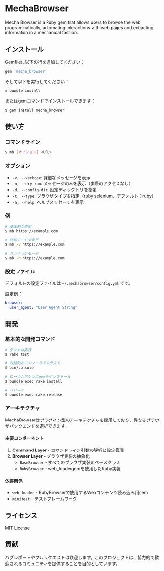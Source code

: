 # MechaBrowser

Mecha Browser is a Ruby gem that allows users to browse the web programmatically, automating interactions with web pages and extracting information in a mechanical fashion.

## インストール

Gemfileに以下の行を追加してください：

```ruby
gem 'mecha_browser'
```

そして以下を実行してください：

```bash
$ bundle install
```

またはgemコマンドでインストールできます：

```bash
$ gem install mecha_browser
```

## 使い方

### コマンドライン

```bash
$ mb [オプション] <URL>
```

### オプション

- `-v, --verbose`: 詳細なメッセージを表示
- `-n, --dry-run`: メッセージのみを表示（実際のアクセスなし）
- `-d, --config-dir`: 設定ディレクトリを指定
- `-t, --type`: ブラウザタイプを指定（ruby|selenium、デフォルト：ruby）
- `-h, --help`: ヘルプメッセージを表示

### 例

```bash
# 基本的な使用
$ mb https://example.com

# 詳細モードで実行
$ mb -v https://example.com

# ドライランモード
$ mb -n https://example.com
```

### 設定ファイル

デフォルトの設定ファイルは `~/.mechabrowser/config.yml` です。

設定例：

```yaml
browser:
  user_agent: "User Agent String"
```

## 開発

### 基本的な開発コマンド

```bash
# テストの実行
$ rake test

# 対話的なコンソールでのテスト
$ bin/console

# ローカルマシンにgemをインストール
$ bundle exec rake install

# リリース
$ bundle exec rake release
```

### アーキテクチャ

MechaBrowserはプラグイン型のアーキテクチャを採用しており、異なるブラウザバックエンドを選択できます。

#### 主要コンポーネント

1. **Command Layer** - コマンドライン引数の解析と設定管理
2. **Browser Layer** - ブラウザ実装の抽象化
   - `BaseBrowser` - すべてのブラウザ実装のベースクラス
   - `RubyBrowser` - web_loadergemを使用したRuby実装

#### 依存関係

- `web_loader` - RubyBrowserで使用するWebコンテンツ読み込み用gem
- `minitest` - テストフレームワーク

## ライセンス

MIT License

## 貢献

バグレポートやプルリクエストは歓迎します。このプロジェクトは、協力的で歓迎されるコミュニティを提供することを目的としています。
